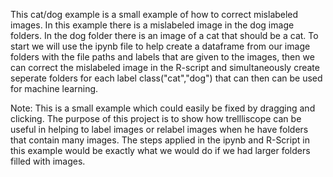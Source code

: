 This cat/dog example is a small example of how to correct mislabeled images. In this example there is a mislabeled image in the dog image folders. In the dog folder there is an image of a cat that should be a cat. To start we will use the ipynb file to help create a dataframe from our image folders with the file paths and labels that are given to the images, then we can correct the mislabeled image in the R-script and simultaneously create seperate folders for each label class("cat","dog") that can then can be used for machine learning. 

Note: This is a small example which could easily be fixed by dragging and clicking. The purpose of this project is to show how trellliscope can be useful in helping to label images or relabel images when he have folders that contain many images. The steps applied in the ipynb and R-Script in this example would be exactly what we would do if we had larger folders filled with images.  
